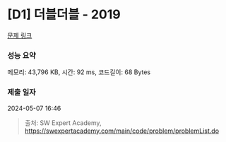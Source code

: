 # [D1] 더블더블 - 2019 

[문제 링크](https://swexpertacademy.com/main/code/problem/problemDetail.do?contestProbId=AV5QDEX6AqwDFAUq) 

### 성능 요약

메모리: 43,796 KB, 시간: 92 ms, 코드길이: 68 Bytes

### 제출 일자

2024-05-07 16:46



> 출처: SW Expert Academy, https://swexpertacademy.com/main/code/problem/problemList.do